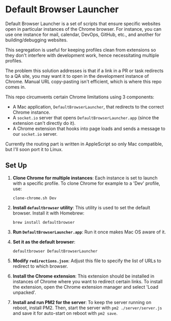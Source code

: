 # Default Browser Launcher 

Default Browser Launcher is a set of scripts that ensure specific websites open in particular instances of the Chrome browser. For instance, you can use one instance for mail, calendar, DevOps, GitHub, etc., and another for building/debugging websites. 


This segregation is useful for keeping profiles clean from extensions so they don't interfere with development work, hence necessitating multiple profiles.

The problem this solution addresses is that if a link in a PR or task redirects to a QA site, you may want it to open in the development instance of Chrome. Manual URL copy-pasting isn't efficient, which is where this repo comes in.

This repo circumvents certain Chrome limitations using 3 components:

* A Mac application, `DefaultBrowserLauncher`, that redirects to the correct Chrome instance.
* A `socket.io` server that opens `DefaultBrowserLauncher.app` (since the extension can't directly do it).
* A Chrome extension that hooks into page loads and sends a message to our `socket.io` server.

Currently the routing part is written in AppleScript so only Mac compatible, but I'll soon port it to Linux.

## Set Up 

1. **Clone Chrome for multiple instances**: Each instance is set to launch with a specific profile. To clone Chrome for example to a 'Dev' profile, use:

    ```
    clone-chrome.sh Dev
    ```

2. **Install `defaultbrowser` utility**: This utility is used to set the default browser. Install it with Homebrew:

    ```
    brew install defaultbrowser
    ```

3. **Run `DefaultBrowserLauncher.app`**: Run it once makes Mac OS aware of it. 


4. **Set it as the default browser**:

    ```
    defaultbrowser DefaultBrowserLauncher
    ```

5. **Modify `redirections.json`**: Adjust this file to specify the list of URLs to redirect to which browser.

6. **Install the Chrome extension**: This extension should be installed in instances of Chrome where you want to redirect certain links. To install the extension, open the Chrome extension manager and select 'Load unpacked'.

7. **Install and run PM2 for the server**: To keep the server running on reboot, install PM2. Then, start the server with `pm2 ./server/server.js` and save it for auto-start on reboot with `pm2 save`.

